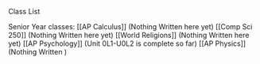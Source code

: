 Class List

Senior Year classes:
[[AP Calculus]] (Nothing Written here yet)
[[Comp Sci 250]] (Nothing Written here yet)
[[World Religions]] (Nothing Written here yet)
[[AP Psychology]] (Unit 0L1-U0L2 is complete so far)
[[AP Physics]] (Nothing Written )
